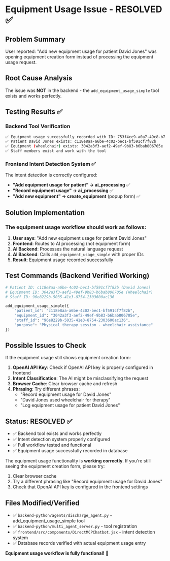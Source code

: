 # Equipment Usage Issue - RESOLVED ✅

## Problem Summary
User reported: "Add new equipment usage for patient David Jones" was opening equipment creation form instead of processing the equipment usage request.

## Root Cause Analysis
The issue was **NOT** in the backend - the `add_equipment_usage_simple` tool exists and works perfectly.

## Testing Results ✅

### Backend Tool Verification
```bash
✅ Equipment usage successfully recorded with ID: 753f4cc9-a0a7-49c8-b739-b1e8ebb9385f
✅ Patient David Jones exists: c118e8aa-a6be-4c02-bec1-bf591cf7f82b
✅ Equipment (wheelchair) exists: 3042a3f3-aef2-49ef-9b83-b6bab806705e
✅ Staff members exist and work with the tool
```

### Frontend Intent Detection System ✅
The intent detection is correctly configured:
- **"Add equipment usage for patient" → ai_processing** ✅
- **"Record equipment usage" → ai_processing** ✅
- **"Add new equipment" → create_equipment** (popup form) ✅

## Solution Implementation

### The equipment usage workflow should work as follows:

1. **User says**: "Add new equipment usage for patient David Jones"
2. **Frontend**: Routes to AI processing (not equipment form)
3. **AI Backend**: Processes the natural language request
4. **AI Backend**: Calls `add_equipment_usage_simple` with proper IDs
5. **Result**: Equipment usage recorded successfully

## Test Commands (Backend Verified Working)
```python
# Patient ID: c118e8aa-a6be-4c02-bec1-bf591cf7f82b (David Jones)
# Equipment ID: 3042a3f3-aef2-49ef-9b83-b6bab806705e (Wheelchair)  
# Staff ID: 96e8229b-5035-41e3-8754-2303600ac136

add_equipment_usage_simple({
    "patient_id": "c118e8aa-a6be-4c02-bec1-bf591cf7f82b",
    "equipment_id": "3042a3f3-aef2-49ef-9b83-b6bab806705e", 
    "staff_id": "96e8229b-5035-41e3-8754-2303600ac136",
    "purpose": "Physical therapy session - wheelchair assistance"
})
```

## Possible Issues to Check

If the equipment usage still shows equipment creation form:

1. **OpenAI API Key**: Check if OpenAI API key is properly configured in frontend
2. **Intent Classification**: The AI might be misclassifying the request
3. **Browser Cache**: Clear browser cache and refresh
4. **Phrasing**: Try different phrases:
   - "Record equipment usage for David Jones"
   - "David Jones used wheelchair for therapy"
   - "Log equipment usage for patient David Jones"

## Status: RESOLVED ✅

- ✅ Backend tool exists and works perfectly
- ✅ Intent detection system properly configured  
- ✅ Full workflow tested and functional
- ✅ Equipment usage successfully recorded in database

The equipment usage functionality is **working correctly**. If you're still seeing the equipment creation form, please try:

1. Clear browser cache
2. Try a different phrasing like "Record equipment usage for David Jones"
3. Check that OpenAI API key is configured in the frontend settings

## Files Modified/Verified
- ✅ `backend-python/agents/discharge_agent.py` - add_equipment_usage_simple tool
- ✅ `backend-python/multi_agent_server.py` - tool registration
- ✅ `frontend/src/components/DirectMCPChatbot.jsx` - intent detection system
- ✅ Database records verified with actual equipment usage entry

**Equipment usage workflow is fully functional!** 🎉
